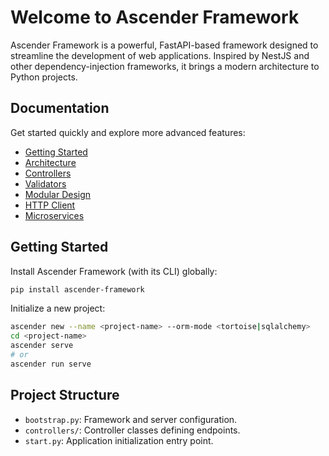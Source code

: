 # Welcome to Ascender Framework

Ascender Framework is a powerful, FastAPI-based framework designed to streamline the development of web applications. Inspired by NestJS and other dependency-injection frameworks, it brings a modern architecture to Python projects.

## Documentation

Get started quickly and explore more advanced features:

- [Getting Started](introduction/installation.md)
- [Architecture](introduction/overview.md)
- [Controllers](essentials/controllers.md)
- [Validators](essentials/data-validation.md)
- [Modular Design](essentials/dependency-injection.md)
- [HTTP Client](essentials/http-client.md)
- [Microservices](microservices/overview.md)

## Getting Started

Install Ascender Framework (with its CLI) globally:

```bash
pip install ascender-framework
```

Initialize a new project:

```bash
ascender new --name <project-name> --orm-mode <tortoise|sqlalchemy>
cd <project-name>
ascender serve
# or
ascender run serve
```

## Project Structure

- `bootstrap.py`: Framework and server configuration.
- `controllers/`: Controller classes defining endpoints.
- `start.py`: Application initialization entry point.

